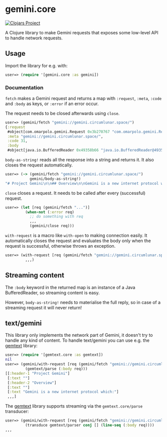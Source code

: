 # gemini.core

[![Clojars Project](https://img.shields.io/clojars/v/com.omarpolo/gemini.svg)](https://clojars.org/com.omarpolo/gemini)

A Clojure library to make Gemini requests that exposes some low-level
API to handle network requests.


## Usage

Import the library for e.g. with:

```clojure
user=> (require '[gemini.core :as gemini])
```

### Documentation

`fetch` makes a Gemini request and returns a map with `:request`,
`:meta`, `:code` and `:body` as keys, or `:error` if an error occur.

The request needs to be closed afterwards using `close`.

```clojure
user=> (gemini/fetch "gemini://gemini.circumlunar.space/")
{:request
 #object[com.omarpolo.gemini.Request 0x3b270767 "com.omarpolo.gemini.Request@3b270767"],
 :meta "gemini://gemini.circumlunar.space/",
 :code 31,
 :body
 #object[java.io.BufferedReader 0x49358b66 "java.io.BufferedReader@49358b66"]}
```

`body-as-string!` reads all the response into a string and returns it.
It also closes the request automatically.

```clojure
user=> (-> (gemini/fetch "gemini://gemini.circumlunar.space/")
           gemini/body-as-string!)
"# Project Gemini\n\n## Overview\n\nGemini is a new internet protocol which..."
```

`close` closes a request.  It needs to be called after every
(successful) request.

```clojure
user=> (let [req (gemini/fetch "...")]
         (when-not (:error req)
           ;; do something with req
           ,,,
           (gemini/close req)))
```

`with-request` is a macro like `with-open` to making connection
easily.  It automatically closes the request and evaluates the body
only when the request is successful, otherwise throws an exception.

```clojure
user=> (with-request [req (gemini/fetch "gemini://gemini.circumlunar.space/")]
         ,,,)
```


## Streaming content

The `:body` keyword in the returned map is an instance of a Java
BufferedReader, so streaming content is easy.

However, `body-as-string!` needs to materialise the full reply, so in
case of a streaming request it will never return!


## text/gemini

This library only implements the network part of Gemini, it doesn't
try to handle any kind of content.  To handle text/gemini you can use
e.g. the [gemtext][gemtext] library:

```clojure
user=> (require '[gemtext.core :as gemtext])
nil
user=> (gemini/with-request [req (gemini/fetch "gemini://gemini.circumlunar.space/")]
         (gemtext/parse (:body req)))
[[:header-1 "Project Gemini"]
 [:text ""]
 [:header-2 "Overview"]
 [:text ""]
 [:text "Gemini is a new internet protocol which:"]
 ,,,]
```

The [gemtext][gemtext] library supports streaming via the
`gemtext.core/parse` transducer:

```clojure
user=> (gemini/with-request [req (gemini/fetch "gemini://gemini.circumlunar.space/")]
         (transduce gemtext/parser conj [] (line-seq (:body req))))
,,,
```


[gemtext]: https://github.com/omar-polo/gemtext
